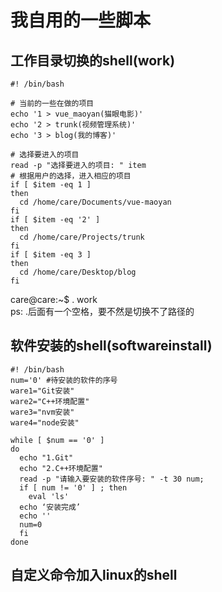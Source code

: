 # 我自用的一些脚本

## 工作目录切换的shell(work)
```
#! /bin/bash

# 当前的一些在做的项目
echo '1 > vue_maoyan(猫眼电影)'
echo '2 > trunk(视频管理系统)'
echo '3 > blog(我的博客)'

# 选择要进入的项目
read -p "选择要进入的项目: " item
# 根据用户的选择，进入相应的项目
if [ $item -eq 1 ] 
then
  cd /home/care/Documents/vue-maoyan
fi
if [ $item -eq '2' ] 
then
  cd /home/care/Projects/trunk
fi
if [ $item -eq 3 ]
then
  cd /home/care/Desktop/blog
fi
```
care@care:~$ . work  
ps: .后面有一个空格，要不然是切换不了路径的

## 软件安装的shell(softwareinstall)
```
#! /bin/bash
num='0' #待安装的软件的序号
ware1="Git安装"
ware2="C++环境配置"
ware3="nvm安装"
ware4="node安装"

while [ $num == '0' ]
do
  echo "1.Git"
  echo "2.C++环境配置"
  read -p "请输入要安装的软件序号: " -t 30 num;
  if [ num != '0' ] ; then
    eval 'ls'
  echo ‘安装完成’
  echo ''
  num=0
  fi
done
```

## 自定义命令加入linux的shell
```

```